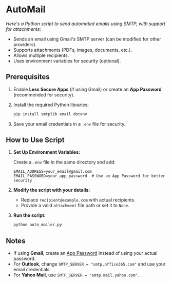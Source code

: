 # AutoMail

*Here's a Python script to send automated emails using SMTP, with support for attachments:*

- Sends an email using Gmail's SMTP server (can be modified for other providers).
- Supports attachments (PDFs, images, documents, etc.).
- Allows multiple recipients.
- Uses environment variables for security (optional).

## **Prerequisites**

1. Enable **Less Secure Apps** (if using Gmail) or create an **App Password** (recommended for security).
2. Install the required Python libraries:
    
    ```bash
    pip install smtplib email dotenv
    ```
    
3. Save your email credentials in a `.env` file for security.

## **How to Use Script**

1. **Set Up Environment Variables:**
    
    Create a `.env` file in the same directory and add:
    
    ```
    EMAIL_ADDRESS=your_email@gmail.com
    EMAIL_PASSWORD=your_app_password  # Use an App Password for better security
    ```
    
2. **Modify the script with your details:**
    - Replace `recipient@example.com` with actual recipients.
    - Provide a valid `attachment` file path or set it to `None`.
3. **Run the script:**
    
    ```bash
    python auto_mailer.py
    ```
    

## **Notes**

- If using **Gmail**, create an [App Password](https://myaccount.google.com/security) instead of using your actual password.
- For **Outlook**, change `SMTP_SERVER = "smtp.office365.com"` and use your email credentials.
- For **Yahoo Mail**, use `SMTP_SERVER = "smtp.mail.yahoo.com"`.